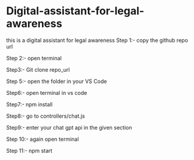# Digital-assistant-for-legal-awareness
this is a digital assistant for legal awareness
Step 1:- copy the github repo url

Step 2:- open terminal 

Step3:- Git clone repo_url

Step 5:- open the folder in your VS Code


Step6:- open terminal in vs code

Step7:- npm install

Step8:- go to controllers/chat.js

Step9:- enter your chat gpt api in the given section

Step 10:- again open terminal

Step 11:- npm start

